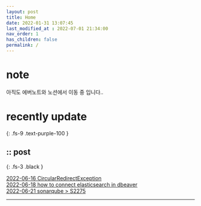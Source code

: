 ```yaml
---
layout: post
title: Home
date: 2022-01-31 13:07:45
last_modified_at : 2022-07-01 21:34:00
nav_order: 1
has_children: false
permalink: /
---
```


# note
아직도 에버노트와 노션에서 이동 중 입니다..

# recently update
{: .fs-9 .text-purple-100 }


## :: post

{: .fs-3 .black }

[2022-06-16 CircularRedirectException](./docs/errors/nginx2.md)  
[2022-06-18 how to connect elasticsearch in dbeaver](./docs/etc/dbeaver1.md)  
[2022-06-21 sonarqube > S2275](./docs/quality/sonarqube/S2275.md)

---
